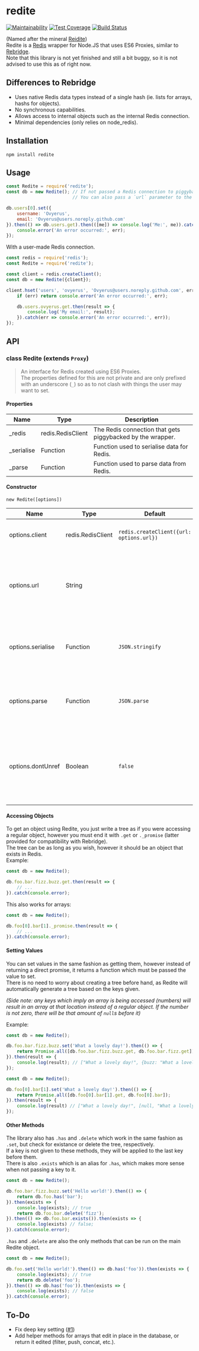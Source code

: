 # redite
[![Maintainability](https://api.codeclimate.com/v1/badges/c7a9f823af212f693319/maintainability)](https://codeclimate.com/github/Ovyerus/redite/maintainability)
[![Test Coverage](https://api.codeclimate.com/v1/badges/c7a9f823af212f693319/test_coverage)](https://codeclimate.com/github/Ovyerus/redite/test_coverage)
[![Build Status](https://travis-ci.org/Ovyerus/redite.svg?branch=master)](https://travis-ci.org/Ovyerus/redite)

(Named after the mineral [Reidite](https://en.wikipedia.org/wiki/Reidite))  
Redite is a [Redis](https://redis.io/) wrapper for Node.JS that uses ES6 Proxies, similar to [Rebridge](https://github.com/CapacitorSet/rebridge).  
Note that this library is not yet finished and still a bit buggy, so it is not advised to use this as of right now.

## Differences to Rebridge
 - Uses native Redis data types instead of a single hash (ie. lists for arrays, hashs for objects).
 - No synchronous capabilities.
 - Allows access to internal objects such as the internal Redis connection.
 - Minimal dependencies (only relies on node_redis).

## Installation
```
npm install redite
```

## Usage
```js
const Redite = require('redite');
const db = new Redite(); // If not passed a Redis connection to piggyback off of, it'll make its own.
                         // You can also pass a `url` parameter to the options object to connect using a Redis URL.

db.users[0].set({
    username: 'Ovyerus',
    email: 'Ovyerus@users.noreply.github.com'
}).then(() => db.users.get).then(([me]) => console.log('Me:', me)).catch(err => {
    console.error('An error occurred:', err);
});
```

With a user-made Redis connection.
```js
const redis = require('redis');
const Redite = require('redite');

const client = redis.createClient();
const db = new Redite({client});

client.hset('users', 'ovyerus', 'Ovyerus@users.noreply.github.com', err => {
    if (err) return console.error('An error occurred:', err);

    db.users.ovyerus.get.then(result => {
        console.log('My email:', result);
    }).catch(err => console.error('An error occurred:', err));
});
```

## API
### class Redite (extends `Proxy`)
> An interface for Redis created using ES6 Proxies.  
> The properties defined for this are not private and are only prefixed with an underscore (`_`) so as to not clash with things the user may want to set.


#### **Properties**
| Name       | Type              | Description                                                |
| ---------- | ----------------- | ---------------------------------------------------------- |
| _redis     | redis.RedisClient | The Redis connection that gets piggybacked by the wrapper. |
| _serialise | Function          | Function used to serialise data for Redis.                 |
| _parse     | Function          | Function used to parse data from Redis.                    |


#### **Constructor**  
`new Redite([options])`

| Name              | Type              | Default                                  | Description                                                                                               |
| ----------------- | ----------------- | ---------------------------------------- | --------------------------------------------------------------------------------------------------------- |
| options.client    | redis.RedisClient | `redis.createClient({url: options.url})` | The Redis connection to piggyback off of.                                                                 |
| options.url       | String            |                                          | The Redis URL to use for the automatically created connection. Not used if a client is passed.            |
| options.serialise | Function          | `JSON.stringify`                         | Function that takes in a JS object and returns a string that can be sent to Redis.                        |
| options.parse     | Function          | `JSON.parse`                             | Function that takes in a string and returns the JS object that it represents.                             |
| options.dontUnref | Boolean           | `false`                                  | If false, `unref()` will be called on the Redis connection, allowing Node to close if nothing is running. |


#### **Accessing Objects**
To get an object using Redite, you just write a tree as if you were accessing a regular object,
however you must end it with `.get` or `._promise` (latter provided for compatibility with Rebridge).  
The tree can be as long as you wish, however it should be an object that exists in Redis.  
Example:
```js
const db = new Redite();

db.foo.bar.fizz.buzz.get.then(result => {
    // ...
}).catch(console.error);
```

This also works for arrays:
```js
const db = new Redite();

db.foo[0].bar[1]._promise.then(result => {
    // ...
}).catch(console.error);
```

#### **Setting Values**
You can set values in the same fashion as getting them, however instead of returning a direct promise,
it returns a function which must be passed the value to set.  
There is no need to worry about creating a tree before hand, as Redite will automatically generate a tree based on the keys given.

*(Side note: any keys which imply an array is being accessed (numbers) will result in an array at that location instead of a regular object. If the number is not zero, there will be that amount of `null`s before it)*

Example:
```js
const db = new Redite();

db.foo.bar.fizz.buzz.set('What a lovely day!').then(() => {
    return Promise.all([db.foo.bar.fizz.buzz.get, db.foo.bar.fizz.get]);
}).then(result => {
    console.log(result); // ["What a lovely day!", {buzz: "What a lovely day!"}];
});
```

```js
const db = new Redite();

db.foo[0].bar[1].set('What a lovely day!').then(() => {
    return Promise.all([db.foo[0].bar[1].get, db.foo[0].bar]);
}).then(result => {
    console.log(result) // ["What a lovely day!", [null, "What a lovely day!"]];
});
```

#### **Other Methods**
The library also has `.has` and `.delete` which work in the same fashion as `.set`, but check for existance or delete the tree, respectively.  
If a key is not given to these methods, they will be applied to the last key before them.  
There is also `.exists` which is an alias for `.has`, which makes more sense when not passing a key to it.

```js
const db = new Redite();

db.foo.bar.fizz.buzz.set('Hello world!').then(() => {
    return db.foo.has('bar');
}).then(exists => {
    console.log(exists); // true
    return db.foo.bar.delete('fizz');
}).then(() => db.foo.bar.exists()).then(exists => {
    console.log(exists) // false;
}).catch(console.error);
```

`.has` and `.delete` are also the only methods that can be run on the main Redite object.

```js
const db = new Redite();

db.foo.set('Hello world!').then(() => db.has('foo')).then(exists => {
    console.log(exists); // true
    return db.delete('foo');
}).then(() => db.has('foo')).then(exists => {
    console.log(exists); // false
}).catch(console.error);
```

## To-Do
 - Fix deep key setting ([#1](https://github.com/Ovyerus/redite/issues/1))
 - Add helper methods for arrays that edit in place in the database, or return it edited (filter, push, concat, etc.).